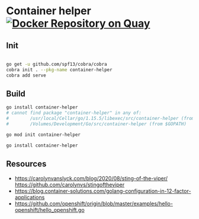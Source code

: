 # Container helper [![Docker Repository on Quay](https://quay.io/repository/openshift-examples/container-helper/status "Docker Repository on Quay")](https://quay.io/repository/openshift-examples/container-helper)

## Init

```bash

go get -u github.com/spf13/cobra/cobra
cobra init . --pkg-name container-helper
cobra add serve

```

## Build

```bash
go install container-helper
# cannot find package "container-helper" in any of:
#        /usr/local/Cellar/go/1.15.5/libexec/src/container-helper (from $GOROOT)
#        /Volumes/Development/Go/src/container-helper (from $GOPATH)

go mod init container-helper

go install container-helper
```

## Resources

  * https://carolynvanslyck.com/blog/2020/08/sting-of-the-viper/
    https://github.com/carolynvs/stingoftheviper
  * https://blog.container-solutions.com/golang-configuration-in-12-factor-applications
  * https://github.com/openshift/origin/blob/master/examples/hello-openshift/hello_openshift.go